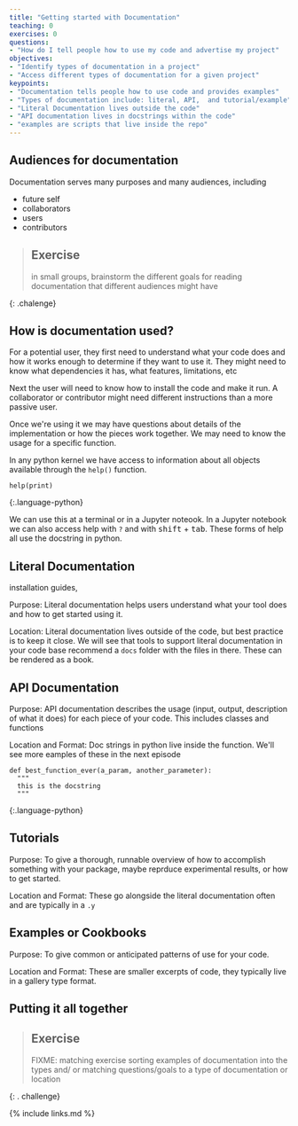 ```yaml
---
title: "Getting started with Documentation"
teaching: 0
exercises: 0
questions:
- "How do I tell people how to use my code and advertise my project"
objectives:
- "Identify types of documentation in a project"
- "Access different types of documentation for a given project"
keypoints:
- "Documentation tells people how to use code and provides examples"
- "Types of documentation include: literal, API,  and tutorial/example"
- "Literal Documentation lives outside the code"
- "API documentation lives in docstrings within the code"
- "examples are scripts that live inside the repo"
---
```




## Audiences for documentation

Documentation serves many purposes and many audiences, including

 - future self
 - collaborators
 - users
 - contributors


> ## Exercise
> in small groups, brainstorm the different goals for reading documentation that different audiences might have
>
{: .chalenge}


## How is documentation used?

For a potential user, they first need to understand what your code does and how it works enough to determine if they want to use it.  They might need to know what dependencies it has, what features, limitations, etc

Next the user will need to know how to install the code and make it run. A collaborator or contributor might need different instructions than a more passive user.

Once we're using it we may have questions about details of the implementation or how the pieces work together.  We may need to know the usage for a specific function.

In any python kernel we have access to information about all objects available through the `help()` function.

~~~
help(print)
~~~
{:.language-python}

We can use this at a terminal or in a Jupyter noteook.  In a Jupyter notebook we can also access help with `?` and with <kbd>shift</kbd> + <kbd>tab</kbd>. These forms of help all use the docstring in python.  


## Literal Documentation

installation guides,

Purpose: Literal documentation helps users understand what your tool does and how to get started using it.

Location: Literal documentation lives outside of the code, but best practice is to keep it close. We will see that tools to support literal documentation in your code base recommend a `docs` folder with the files in there.  These can be rendered as a book.

## API Documentation

Purpose: API documentation describes the usage (input, output, description of what it does) for each piece of your code.  This includes classes and functions

Location and Format: Doc strings in python live inside the function. We'll see more eamples of these in the next episode

~~~
def best_function_ever(a_param, another_parameter):
  """
  this is the docstring
  """
~~~
{:.language-python}


## Tutorials

Purpose: To give a thorough, runnable overview of how to accomplish something with your package, maybe reprduce experimental results, or how to get started.  

Location and Format: These go alongside the literal documentation often and are typically in a `.y`

## Examples or Cookbooks

Purpose: To give common or anticipated patterns of use for your code.

Location and Format: These are smaller excerpts of code, they typically live in a gallery type format.  


## Putting it all together

> ## Exercise
> FIXME: matching exercise sorting examples of documentation into the types and/ or matching questions/goals to a type of documentation or location
>
{: . challenge}

{% include links.md %}

